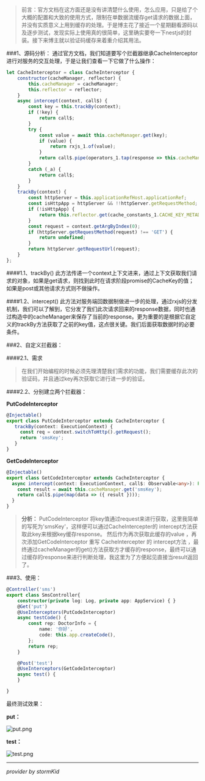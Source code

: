 > 前言：官方文档在这方面还是没有讲清楚什么使用，怎么应用，只是给了个大概的配置和大致的使用方式，限制在单数据流缓存get请求的数据上面，并没有实质意义上用到缓存的处理。于是博主花了接近一个星期翻看源码以及逐步测试，发现实际上使用真的很简单，这里确实要夸一下nestjs的封装。接下来博主就以验证码缓存来着重介绍其用法。

###1、源码分析：
通过官方文档，我们知道要写个拦截器继承CacheInterceptor进行对服务的交互处理，于是让我们查看一下它做了什么操作：
```javascript
let CacheInterceptor = class CacheInterceptor {
    constructor(cacheManager, reflector) {
        this.cacheManager = cacheManager;
        this.reflector = reflector;
    }
    async intercept(context, call$) {
        const key = this.trackBy(context);
        if (!key) {
            return call$;
        }
        try {
            const value = await this.cacheManager.get(key);
            if (value) {
                return rxjs_1.of(value);
            }
            return call$.pipe(operators_1.tap(response => this.cacheManager.set(key, response)));
        }
        catch (_a) {
            return call$;
        }
    }
    trackBy(context) {
        const httpServer = this.applicationRefHost.applicationRef;
        const isHttpApp = httpServer && !!httpServer.getRequestMethod;
        if (!isHttpApp) {
            return this.reflector.get(cache_constants_1.CACHE_KEY_METADATA, context.getHandler());
        }
        const request = context.getArgByIndex(0);
        if (httpServer.getRequestMethod(request) !== 'GET') {
            return undefined;
        }
        return httpServer.getRequestUrl(request);
    }
};
```

####1.1、trackBy()
此方法传递一个context上下文进来，通过上下文获取我们请求的对象，如果是get请求，则找到此时在请求阶段promise的CacheKey的值；如果是post或其他请求方式则不做操作。

####1.2、intercept()
此方法对服务端回数据制做进一步的处理，通过rxjs的分发机制，我们可以了解到，它分发了我们此次请求回来的response数据，同时也通过构造中的cacheManager来保存了当前的response。更为重要的是根据它自定义的trackBy方法获取了之前的key值，这点很关键。我们后面获取数据时的必要条件。

###2、自定义拦截器：

####2.1、需求
> 在我们开始编程的时候必须先理清楚我们需求的功能，我们需要缓存此次的验证码，并且通过key再次获取它进行进一步的验证。

####2.2、分别建立两个拦截器：

**PutCodeInterceptor**
```typescript
@Injectable()
export class PutCodeInterceptor extends CacheInterceptor {
   trackBy(context: ExecutionContext) {
     const req = context.switchToHttp().getRequest();
     return 'smsKey';
   }
}
```

**GetCodeInterceptor**
```typescript
@Injectable()
export class GetCodeInterceptor extends CacheInterceptor {
  async intercept(context: ExecutionContext, call$: Observable<any>): Promise<Observable<any>> {
    const result = await this.cacheManager.get('smsKey');
    return call$.pipe(map(data => ({ result })));
  }
}
```

> **分析：** PutCodeInterceptor 将key值通过request来进行获取，这里我简单的写死为'smsKey'，这样便可以通过CacheIntercepter的 intercept方法获取此key来根据key缓存response。 然后作为再次获取此缓存的value ，再次添加GetCodeInterceptor 重写 CacheIntercepter 的 intercept方法 ，最终通过cacheManager的get()方法获取方才缓存的response，最终可以通过缓存的response来进行判断处理，我这里为了方便起见直接当result返回了。

###3、使用：

```typescript
@Controller('sms')
export class SmsController{
    constructor(private log: Log, private app: AppService) { }
    @Get('put')
    @UseInterceptors(PutCodeInterceptor)
    async testCode() {
        const rep: DoctorInfo = {
            name: '你好',
            code: this.app.createCode(),
        };
        return rep;
    }

    @Post('test')
    @UseInterceptors(GetCodeInterceptor)
    async test() {
    }

}
```

最终测试效果：

**put：**

![put.png](https://upload-images.jianshu.io/upload_images/4253553-f2aeb021fc396407.png?imageMogr2/auto-orient/strip%7CimageView2/2/w/1240)


**test：**

![test.png](https://upload-images.jianshu.io/upload_images/4253553-ba1e519cc5f1d17e.png?imageMogr2/auto-orient/strip%7CimageView2/2/w/1240)

---
*provider by stormKid*